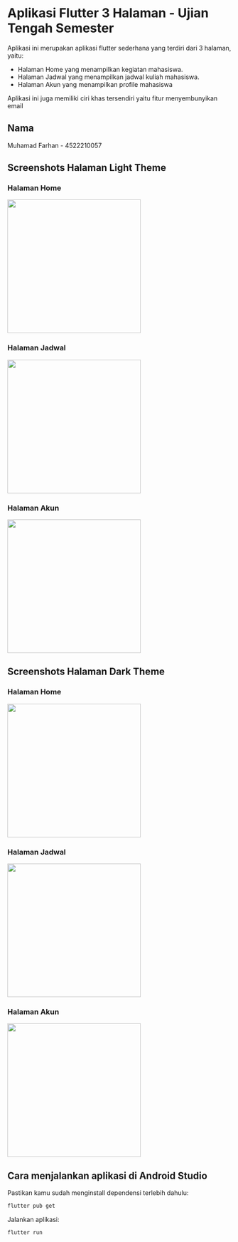 # Aplikasi Flutter 3 Halaman - Ujian Tengah Semester

Aplikasi ini merupakan aplikasi flutter sederhana yang terdiri dari 3 halaman, yaitu:
- Halaman Home yang menampilkan kegiatan mahasiswa.
- Halaman Jadwal yang menampilkan jadwal kuliah mahasiswa.
- Halaman Akun yang menampilkan profile mahasiswa

Aplikasi ini juga memiliki ciri khas tersendiri yaitu fitur menyembunyikan email

## Nama
Muhamad Farhan - 4522210057

## Screenshots Halaman Light Theme

### Halaman Home 
<img src="screenshots/Home Light Theme.png" width="300">

### Halaman Jadwal 
<img src="screenshots/Jadwal Light Theme.png" width="300">

### Halaman Akun 
<img src="screenshots/Akun Light Theme.png" width="300">

## Screenshots Halaman Dark Theme

### Halaman Home 
<img src="screenshots/Home Dark Theme.png" width="300">

### Halaman Jadwal 
<img src="screenshots/Jadwal Dark Theme.png" width="300">

### Halaman Akun 
<img src="screenshots/Akun Dark Theme.png" width="300">

## Cara menjalankan aplikasi di Android Studio
Pastikan kamu sudah menginstall dependensi terlebih dahulu:

```bash
flutter pub get
```

Jalankan aplikasi:

```bash
flutter run
```
